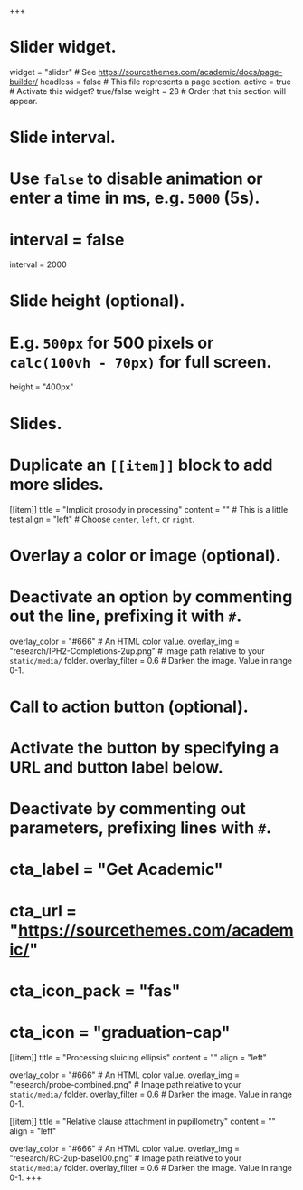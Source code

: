 +++
# Slider widget.
widget = "slider"  # See https://sourcethemes.com/academic/docs/page-builder/
headless = false  # This file represents a page section.
active = true  # Activate this widget? true/false
weight = 28  # Order that this section will appear.

# Slide interval.
# Use `false` to disable animation or enter a time in ms, e.g. `5000` (5s).
# interval = false
interval = 2000

# Slide height (optional).
# E.g. `500px` for 500 pixels or `calc(100vh - 70px)` for full screen.
height = "400px"

# Slides.
# Duplicate an `[[item]]` block to add more slides.
[[item]]
  title = "Implicit prosody in processing"
  content = "" # This is a little [test](http://www.google.com)
  align = "left"  # Choose `center`, `left`, or `right`.

  # Overlay a color or image (optional).
  #   Deactivate an option by commenting out the line, prefixing it with `#`.
  overlay_color = "#666"  # An HTML color value.
  overlay_img = "research/IPH2-Completions-2up.png"  # Image path relative to your `static/media/` folder.
  overlay_filter = 0.6  # Darken the image. Value in range 0-1.

  # Call to action button (optional).
  #   Activate the button by specifying a URL and button label below.
  #   Deactivate by commenting out parameters, prefixing lines with `#`.
  #  cta_label = "Get Academic"
  #  cta_url = "https://sourcethemes.com/academic/"
  #  cta_icon_pack = "fas"
  #  cta_icon = "graduation-cap"

[[item]]
  title = "Processing sluicing ellipsis"
  content = ""
  align = "left"

  overlay_color = "#666"  # An HTML color value.
  overlay_img = "research/probe-combined.png"  # Image path relative to your `static/media/` folder.
  overlay_filter = 0.6  # Darken the image. Value in range 0-1.

[[item]]
  title = "Relative clause attachment in pupillometry"
  content = ""
  align = "left"

  overlay_color = "#666"  # An HTML color value.
  overlay_img = "research/RC-2up-base100.png"  # Image path relative to your `static/media/` folder.
  overlay_filter = 0.6  # Darken the image. Value in range 0-1.
+++
